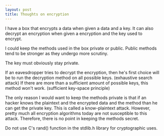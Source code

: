 ```yaml
---
layout: post
title: Thoughts on encryption
---
```

I have a box that encrypts a data when given a data and a key. It can also decrypt an encryption when given a encryption and the key used to encrypt.

I could keep the methods used in the box private or public. Public methods tend to be stronger as they undergo more scrutiny.

The key must obviously stay private.

If an eavesdropper tries to decrypt the encryption, then he's first choice will be to  run the decryption method on all possible keys. (exhaustive search attack) If there are more than a sufficient amount of possible keys, this method won't work. (sufficient key-space principle)

The only reason I would want to keep the methods private is that if an hacker knows the plaintext and the encrypted data and the method than he can get the private key. This is called a know-plaintext attack. However, pretty much all encryption algorithms today are not susceptible to this attack. Therefore, there is no point in keeping the methods secret.

Do not use C's rand() function in the stdlib.h library for cryptographic uses.
<!--stackedit_data:
eyJoaXN0b3J5IjpbMTY3NzQ1NDI2MywtMTYxNzc4ODQ5MCwtMT
AwNzYxMjgxMywxNzY3OTEwMTE1LDEzMzQ0NzYyMjEsLTIwMTM2
MDM4OTIsNTM2OTk4Mzg0XX0=
-->